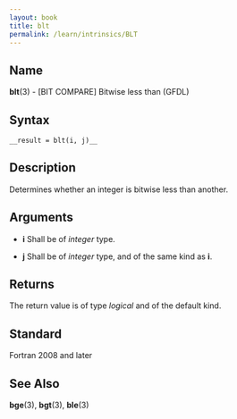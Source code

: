 ```yaml
---
layout: book
title: blt
permalink: /learn/intrinsics/BLT
---
```

## __Name__

__blt__(3) - \[BIT COMPARE\] Bitwise less than
(GFDL)

## __Syntax__

    __result = blt(i, j)__

## __Description__

Determines whether an integer is bitwise less than another.

## __Arguments__

  - __i__
    Shall be of _integer_ type.

  - __j__
    Shall be of _integer_ type, and of the same kind as __i__.

## __Returns__

The return value is of type _logical_ and of the default kind.

## __Standard__

Fortran 2008 and later

## __See Also__

__bge__(3), __bgt__(3), __ble__(3)
